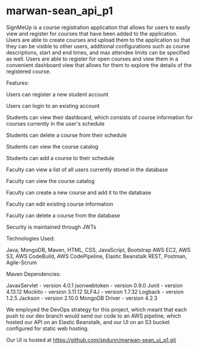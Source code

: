 # marwan-sean_api_p1

SignMeUp is a course registration application that allows for users to easily view and register for courses that have been added to the application. Users are able to create courses and upload them to the application so that they can be visible to other users, additional configurations such as course descriptions, start and end times, and max attendee limits can be specified as well. Users are able to register for open courses and view them in a convenient dashboard view that allows for them to explore the details of the registered course.

Features:

Users can register a new student account

Users can login to an existing account

Students can view their dashboard, which consists of course information for courses currently in the user's schedule

Students can delete a course from their schedule

Students can view the course catalog

Students can add a course to their schedule

Faculty can view a list of all users currently stored in the database

Faculty can view the course catalog

Faculty can create a new course and add it to the database

Faculty can edit existing course information

Faculty can delete a course from the database


Security is maintained through JWTs



Technologies Used:

Java, MongoDB, Maven, HTML, CSS, JavaScript, Bootstrap
AWS EC2, AWS S3, AWS CodeBuild, AWS CodePipeline, Elastic Beanstalk
REST, Postman, Agile-Scrum

Maven Dependencies:

  JavaxServlet - version 4.0.1
  jsonwebtoken - version 0.9.0
  Junit - version 4.13.12
  Mockito - version 3.11.12
  SLF4J - version 1.7.32
  Logback - version 1.2.5
  Jackson - version 2.10.0
  MongoDB Driver - version 4.2.3

We employed the DevOps strategy for this project, which meant that each push to our dev branch would send our code to an AWS pipeline, which hosted our API on an Elastic Beanstalk, and our UI on an S3 bucket configured for static web hosting.

Our UI is hosted at https://github.com/spdunn/marwan-sean_ui_p1.git
